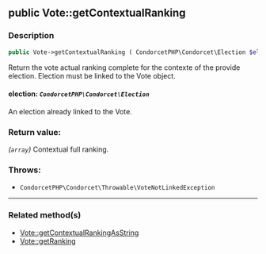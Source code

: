 ## public Vote::getContextualRanking

### Description    

```php
public Vote->getContextualRanking ( CondorcetPHP\Condorcet\Election $election ): array
```

Return the vote actual ranking complete for the contexte of the provide election. Election must be linked to the Vote object.
    

#### **election:** *```CondorcetPHP\Condorcet\Election```*   
An election already linked to the Vote.    


### Return value:   

*(```array```)* Contextual full ranking.



### Throws:   

* ```CondorcetPHP\Condorcet\Throwable\VoteNotLinkedException```

---------------------------------------

### Related method(s)      

* [Vote::getContextualRankingAsString](/Docs/MethodsReferences/Vote%20Class/public%20Vote--getContextualRankingAsString.md)    
* [Vote::getRanking](/Docs/MethodsReferences/Vote%20Class/public%20Vote--getRanking.md)    
